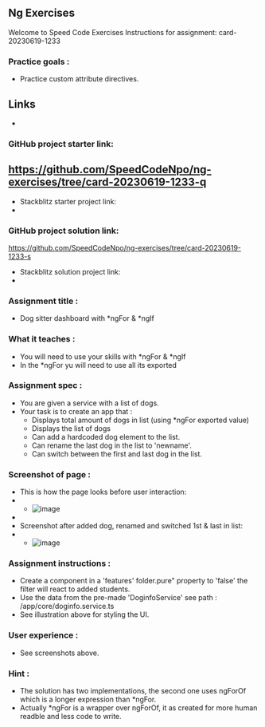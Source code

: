 ## Ng Exercises
Welcome to Speed Code Exercises
Instructions for assignment: card-20230619-1233

### Practice goals :

- Practice custom attribute directives.

## Links
- 
### GitHub project starter link:
   https://github.com/SpeedCodeNpo/ng-exercises/tree/card-20230619-1233-q
-
- Stackblitz starter project link:
-
### GitHub project solution link:
   https://github.com/SpeedCodeNpo/ng-exercises/tree/card-20230619-1233-s

- Stackblitz solution project link:
- 

### Assignment title :
- Dog sitter dashboard with *ngFor & *ngIf

### What it teaches :
- You will need to use your skills with *ngFor & *ngIf
- In the *ngFor yu will need to use all its exported 

### Assignment spec :
- You are given a service with a list of dogs.
- Your task is to create an app that :
  - Displays total amount of dogs in list (using *ngFor exported value)
  - Displays the list of dogs
  - Can add a hardcoded dog element to the list.
  - Can rename the last dog in the list to 'newname'.
  - Can switch between the first and last dog in the list.

### Screenshot of page :
- This is how the page looks before user interaction:
- - ![image](https://github.com/SpeedCodeNpo/ng-exercises/assets/132397719/d0fc7a7d-405f-4fb2-8878-1b633caf71a7)
-
- Screenshot after added dog, renamed and switched 1st & last in list:
- - ![image](https://github.com/SpeedCodeNpo/ng-exercises/assets/132397719/765615bc-c088-4c2a-95e4-729b4e2cf8cf)


### Assignment instructions :

- Create a component in a 'features' folder.pure" property to 'false' the filter will react to added students.
- Use the data from the pre-made 'DoginfoService' see path : /app/core/doginfo.service.ts
- See illustration above for styling the UI.

### User experience :
- See screenshots above.
  
### Hint :
- The solution has two implementations, the second one uses ngForOf which is a longer expression than *ngFor.
- Actually *ngFor is a wrapper over ngForOf, it as created for more human readble and less code to write.
